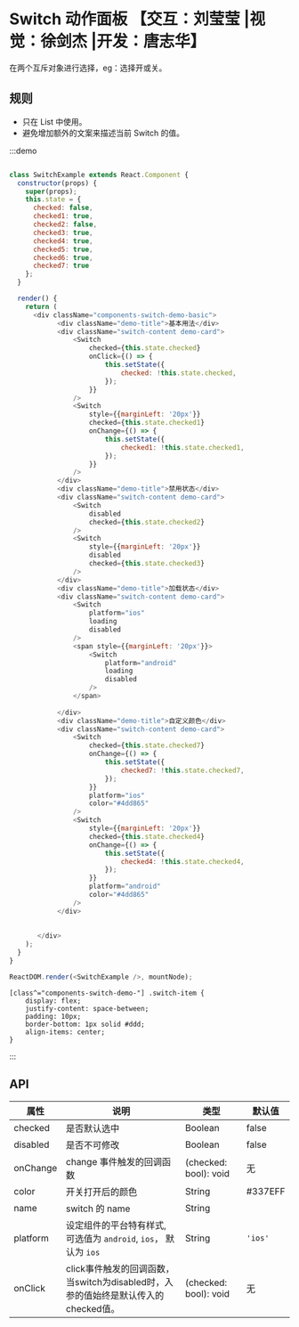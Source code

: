 # Switch 动作面板 【交互：刘莹莹 |视觉：徐剑杰 |开发：唐志华】

在两个互斥对象进行选择，eg：选择开或关。

## 规则
- 只在 List 中使用。
- 避免增加额外的文案来描述当前 Switch 的值。

:::demo

```js

class SwitchExample extends React.Component {
  constructor(props) {
    super(props);
    this.state = {
      checked: false,
      checked1: true,
      checked2: false,
      checked3: true,
      checked4: true,
      checked5: true,
      checked6: true,
      checked7: true
    };
  }

  render() {
    return (
      <div className="components-switch-demo-basic">
            <div className="demo-title">基本用法</div>
            <div className="switch-content demo-card">
                <Switch
                    checked={this.state.checked}
                    onClick={() => {
                        this.setState({
                            checked: !this.state.checked,
                        });
                    }}
                />
                <Switch
                    style={{marginLeft: '20px'}}
                    checked={this.state.checked1}
                    onChange={() => {
                        this.setState({
                            checked1: !this.state.checked1,
                        });
                    }}
                />
            </div>
            <div className="demo-title">禁用状态</div>
            <div className="switch-content demo-card">
                <Switch
                    disabled
                    checked={this.state.checked2}
                />
                <Switch
                    style={{marginLeft: '20px'}}
                    disabled
                    checked={this.state.checked3}
                />
            </div>
            <div className="demo-title">加载状态</div>
            <div className="switch-content demo-card">
                <Switch
                    platform="ios"
                    loading
                    disabled
                />
                <span style={{marginLeft: '20px'}}>
                    <Switch
                        platform="android"
                        loading
                        disabled
                    />
                </span>
                
            </div>
            <div className="demo-title">自定义颜色</div>
            <div className="switch-content demo-card">
                <Switch
                    checked={this.state.checked7}
                    onChange={() => {
                        this.setState({
                            checked7: !this.state.checked7,
                        });
                    }}
                    platform="ios"
                    color="#4dd865"
                />
                <Switch
                    style={{marginLeft: '20px'}}
                    checked={this.state.checked4}
                    onChange={() => {
                        this.setState({
                            checked4: !this.state.checked4,
                        });
                    }}
                    platform="android"
                    color="#4dd865"
                />
            </div>
            
            
       </div>
    );
  }
}

ReactDOM.render(<SwitchExample />, mountNode);


```

```less
[class^="components-switch-demo-"] .switch-item {
    display: flex;
    justify-content: space-between;
    padding: 10px;
    border-bottom: 1px solid #ddd;
    align-items: center;
}
```

:::



## API

|属性 | 说明 | 类型 | 默认值
|----|-----|------|------
| checked    | 是否默认选中    | Boolean       |   false  |
| disabled   | 是否不可修改    | Boolean       |   false  |
| onChange   | change 事件触发的回调函数 | (checked: bool): void |  无  |
| color | 开关打开后的颜色 | String | #337EFF  |
| name | switch 的 name    | String   |      |
| platform |  设定组件的平台特有样式, 可选值为 `android`, `ios`， 默认为 `ios`  | String | `'ios'`|
| onClick   | click事件触发的回调函数，当switch为disabled时，入参的值始终是默认传入的checked值。 | (checked: bool): void |  无  |
